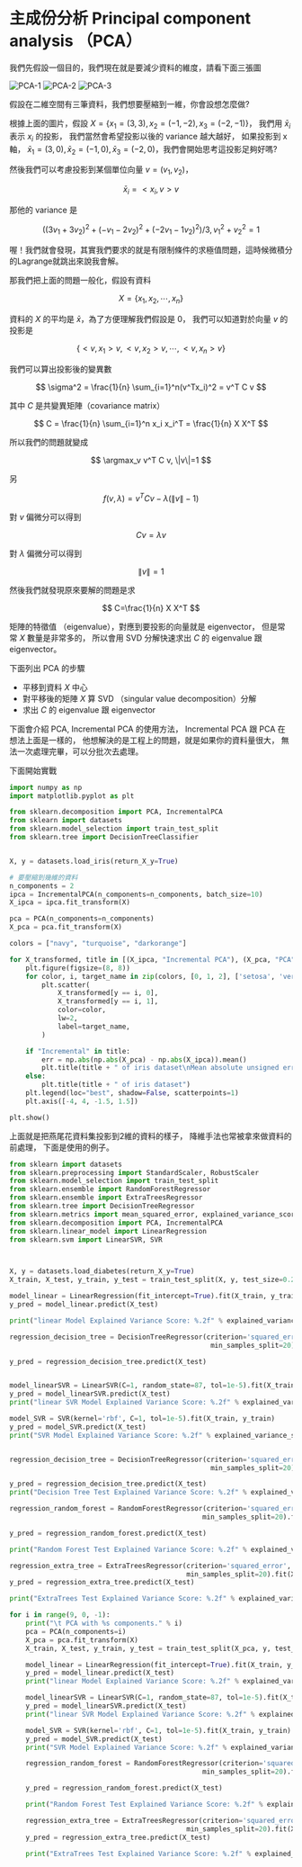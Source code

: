 

# 主成份分析 Principal component analysis （PCA）

我們先假設一個目的，我們現在就是要減少資料的維度，請看下面三張圖

![PCA-1](../../../images/pca-1.drawio.png)
![PCA-2](../../../images/pca-2.drawio.png)
![PCA-3](../../../images/pca-3.drawio.png)


假設在二維空間有三筆資料，我們想要壓縮到一維，你會設想怎麼做?




根據上面的圖片，假設 $X=\{x_1=(3,3), x_2=(-1,-2), x_3=(-2,-1)\}$，
我們用 $\bar{x}_i$ 表示 $x_i$ 的投影，
我們當然會希望投影以後的 variance 越大越好，
如果投影到 x 軸，
$\bar{x}_1=(3,0), \bar{x}_2=(-1,0), \bar{x}_3=(-2,0)$，我們會開始思考這投影足夠好嗎?

然後我們可以考慮投影到某個單位向量 $v=(v_1, v_2)$，

$$
\bar{x}_i = <x_i, v>v
$$

那他的 variance 是

$$
\Big( (3v_1+3v_2)^2 + (-v_1-2v_2)^2 + (-2v_1-1v_2)^2 \Big) \Big/ 3, v_1^2 + v_2^2 = 1 
$$

喔！我們就會發現，其實我們要求的就是有限制條件的求極值問題，這時候微積分的Lagrange就跳出來說我會解。





那我們把上面的問題一般化，假設有資料

$$
X = \{x_1, x_2, \cdots, x_n\}
$$

資料的 $X$ 的平均是 $\bar{x}$，為了方便理解我們假設是 0，
我們可以知道對於向量 $v$ 的投影是

$$
\{<v,x_1> v, <v,x_2> v, \cdots, <v,x_n> v\}
$$

我們可以算出投影後的變異數

$$
\sigma^2 = \frac{1}{n} \sum_{i=1}^n(v^Tx_i)^2 = v^T C v
$$

其中 $C$ 是共變異矩陣（covariance matrix）

$$
C = \frac{1}{n} \sum_{i=1}^n x_i x_i^T = \frac{1}{n} X X^T
$$

所以我們的問題就變成

$$
\argmax_v v^T C v, \|v\|=1
$$

另 

$$
f(v, \lambda) = v^T C v - \lambda (\|v\| - 1)
$$ 

對 $v$ 偏微分可以得到

$$
C v = \lambda v
$$

對 $\lambda$ 偏微分可以得到

$$
\|v\|=1
$$

然後我們就發現原來要解的問題是求

$$
C=\frac{1}{n} X X^T
$$

矩陣的特徵值 （eigenvalue），對應到要投影的向量就是 eigenvector，
但是常常 $X$ 數量是非常多的，
所以會用 SVD 分解快速求出 $C$ 的 eigenvalue 跟 eigenvector。




下面列出 PCA 的步驟

* 平移到資料 $X$ 中心
* 對平移後的矩陣 $X$ 算 SVD （singular value decomposition）分解
* 求出 $C$ 的 eigenvalue 跟 eigenvector


下面會介紹 PCA, Incremental PCA 的使用方法，
Incremental PCA 跟 PCA 在想法上面是一樣的，
他想解決的是工程上的問題，就是如果你的資料量很大， 無法一次處理完畢，可以分批次去處理。



下面開始實戰



```python 
import numpy as np
import matplotlib.pyplot as plt

from sklearn.decomposition import PCA, IncrementalPCA
from sklearn import datasets
from sklearn.model_selection import train_test_split
from sklearn.tree import DecisionTreeClassifier


X, y = datasets.load_iris(return_X_y=True)

# 要壓縮到幾維的資料
n_components = 2
ipca = IncrementalPCA(n_components=n_components, batch_size=10)
X_ipca = ipca.fit_transform(X)

pca = PCA(n_components=n_components)
X_pca = pca.fit_transform(X)

colors = ["navy", "turquoise", "darkorange"]

for X_transformed, title in [(X_ipca, "Incremental PCA"), (X_pca, "PCA")]:
    plt.figure(figsize=(8, 8))
    for color, i, target_name in zip(colors, [0, 1, 2], ['setosa', 'versicolor', 'virginica']):
        plt.scatter(
            X_transformed[y == i, 0],
            X_transformed[y == i, 1],
            color=color,
            lw=2,
            label=target_name,
        )

    if "Incremental" in title:
        err = np.abs(np.abs(X_pca) - np.abs(X_ipca)).mean()
        plt.title(title + " of iris dataset\nMean absolute unsigned error %.6f" % err)
    else:
        plt.title(title + " of iris dataset")
    plt.legend(loc="best", shadow=False, scatterpoints=1)
    plt.axis([-4, 4, -1.5, 1.5])

plt.show()


```


上面就是把燕尾花資料集投影到2維的資料的樣子，
降維手法也常被拿來做資料的前處理，
下面是使用的例子。




```python 
from sklearn import datasets
from sklearn.preprocessing import StandardScaler, RobustScaler
from sklearn.model_selection import train_test_split
from sklearn.ensemble import RandomForestRegressor
from sklearn.ensemble import ExtraTreesRegressor
from sklearn.tree import DecisionTreeRegressor
from sklearn.metrics import mean_squared_error, explained_variance_score
from sklearn.decomposition import PCA, IncrementalPCA
from sklearn.linear_model import LinearRegression
from sklearn.svm import LinearSVR, SVR



X, y = datasets.load_diabetes(return_X_y=True)
X_train, X_test, y_train, y_test = train_test_split(X, y, test_size=0.2, random_state=87) 

model_linear = LinearRegression(fit_intercept=True).fit(X_train, y_train)
y_pred = model_linear.predict(X_test)

print("linear Model Explained Variance Score: %.2f" % explained_variance_score(y_test, y_pred))

regression_decision_tree = DecisionTreeRegressor(criterion='squared_error', 
                                                  min_samples_split=20).fit(X_train, y_train)

y_pred = regression_decision_tree.predict(X_test)


model_linearSVR = LinearSVR(C=1, random_state=87, tol=1e-5).fit(X_train, y_train)
y_pred = model_linearSVR.predict(X_test)
print("linear SVR Model Explained Variance Score: %.2f" % explained_variance_score(y_test, y_pred))

model_SVR = SVR(kernel='rbf', C=1, tol=1e-5).fit(X_train, y_train)
y_pred = model_SVR.predict(X_test)
print("SVR Model Explained Variance Score: %.2f" % explained_variance_score(y_test, y_pred))


regression_decision_tree = DecisionTreeRegressor(criterion='squared_error', 
                                                  min_samples_split=20).fit(X_train, y_train)

y_pred = regression_decision_tree.predict(X_test)
print("Decision Tree Test Explained Variance Score: %.2f" % explained_variance_score(y_test, y_pred))

regression_random_forest = RandomForestRegressor(criterion='squared_error', 
                                                min_samples_split=20).fit(X_train, y_train)

y_pred = regression_random_forest.predict(X_test)

print("Random Forest Test Explained Variance Score: %.2f" % explained_variance_score(y_test, y_pred))

regression_extra_tree = ExtraTreesRegressor(criterion='squared_error',  
                                            min_samples_split=20).fit(X_train, y_train)
y_pred = regression_extra_tree.predict(X_test)

print("ExtraTrees Test Explained Variance Score: %.2f" % explained_variance_score(y_test, y_pred))

for i in range(9, 0, -1):
    print("\t PCA with %s components." % i)
    pca = PCA(n_components=i)
    X_pca = pca.fit_transform(X)
    X_train, X_test, y_train, y_test = train_test_split(X_pca, y, test_size=0.2, random_state=87) 

    model_linear = LinearRegression(fit_intercept=True).fit(X_train, y_train)
    y_pred = model_linear.predict(X_test)
    print("linear Model Explained Variance Score: %.2f" % explained_variance_score(y_test, y_pred))

    model_linearSVR = LinearSVR(C=1, random_state=87, tol=1e-5).fit(X_train, y_train)
    y_pred = model_linearSVR.predict(X_test)
    print("linear SVR Model Explained Variance Score: %.2f" % explained_variance_score(y_test, y_pred))

    model_SVR = SVR(kernel='rbf', C=1, tol=1e-5).fit(X_train, y_train)
    y_pred = model_SVR.predict(X_test)
    print("SVR Model Explained Variance Score: %.2f" % explained_variance_score(y_test, y_pred))

    regression_random_forest = RandomForestRegressor(criterion='squared_error', 
                                                min_samples_split=20).fit(X_train, y_train)

    y_pred = regression_random_forest.predict(X_test)

    print("Random Forest Test Explained Variance Score: %.2f" % explained_variance_score(y_test, y_pred))

    regression_extra_tree = ExtraTreesRegressor(criterion='squared_error',  
                                            min_samples_split=20).fit(X_train, y_train)
    y_pred = regression_extra_tree.predict(X_test)

    print("ExtraTrees Test Explained Variance Score: %.2f" % explained_variance_score(y_test, y_pred))


```
